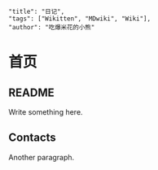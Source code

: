 ```
"title": "日记",
"tags": ["Wikitten", "MDwiki", "Wiki"],
"author": "吃爆米花的小熊"
```

# 首页

## README

Write something here.

## Contacts

Another paragraph.
